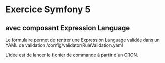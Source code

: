 # Exercice Symfony 5
## avec composant Expression Language

Le formulaire permet de rentrer une Expression Language validée
dans un YAML de validation /config/validator/RuleValidation.yaml

L'idée est de lancer le fichier de commande à partir d'un CRON.
